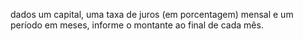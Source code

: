 dados um capital, uma taxa de juros (em porcentagem) mensal
e um período em meses, informe o montante ao final de cada mês.
